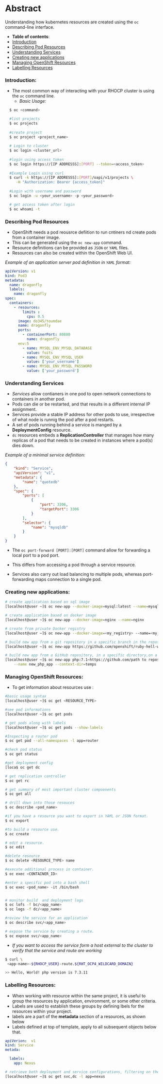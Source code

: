 
# Abstract

Understanding how kubernetes resources are created using the `oc` command-line interface.


-  **Table of contents**:
  - [Introduction](#introduction)
  - [Describing Pod Resources](#describing-pod-resources)
  - [Understanding Services](#understanding-services)
  - [Creating new applications](#creating-new-applications)
  - [Managing OpenShift Resources](#managing-openshift-resources)
  - [Labelling Resources](#labelling-resources)


### **Introduction:**

- The most common way of interacting with your RHOCP cluster is using the `oc` command line.
  - *Basic Usage:*

``` bash
  $ oc <command>

  #list projects
  $ oc projects 
  
  #create project
  $ oc project <project_name>
  
  # Login to cluster
  $ oc login <cluster_url>
  
  #login using access token
  $ oc login https://[IP ADDRESSS]:[PORT] --token=<access_token>
  
  #Example Login using curl
  $ curl -k https://[IP ADDRESSS]:[PORT]/oapi/v1/projects \
     -H "Authorization: Bearer {access_token}"
  
  #Login with username and password
  $ oc login -u <your_username> -p <your_password>

  # get access token after login
  $ oc whoami -t
```

### **Describing Pod Resources**

- OpenShift needs a pod reousrce defiition to run cntiners nd create pods from a container image.
- This can be generated using the `oc new-app` command.
- Resource definitions can be provided as `JSON` or `YAML` files.
- Resources can also be created within the OpenShift Web UI.

*Example of an application server pod definition in `YAML` format:*

```yaml
apiVersion: v1
kind: Pod3
metadata:
  name: dragonfly
  labels:
    name: dragonfly
spec:
  containers:
    - resources:
        limits :
          cpu: 0.5
      image: do345/toumdae
      name: dragonfly
      ports:
        - containerPort: 80880
          name: dragonfly
      env:5
        - name: MYSQL_ENV_MYSQL_DATABASE
          value: fuits
        - name: MYSQL_ENV_MYSQL_USER
          value: ['your_username']
        - name: MYSQL_ENV_MYSQL_PASSWORD
          value: ['your_password']
```
### **Understanding Services**

- *Services* allow contianers in one pod to open network connections to containers in another pod.
- Pods can die or be restarted, and that results in a different internal IP assignment.
- Services provide a stable IP address for other pods to use, irrespective of what node is runnig the pod after a pod restarts.
- A set of pods running behind a service is manged by a **DeploymentConfig** resource.
- `dc` resources embeds a **ReplicationController** that manages how many replicas of a pod that needs to be created in instances where a pod(s) dies down.

*Example of a minimal service definition:*

```json
{
    "kind": "Service", 
    "apiVersion": "v1",
    "metadata": {
        "name": "quotedb" 
    },
    "spec": {
        "ports": [ 
            {
                "port": 3306,
                "targetPort": 3306
            }
        ],
        "selector": {
            "name": "mysqldb" 
        }
    }
}
```

- The `oc port-forward [PORT]:[PORT]` command allow for forwarding a local port to a pod port.

- This differs from accessing a pod through a service resource.
- Services also carry out load balancing to multiple pods, whereas port-forwarding maps connection to a single pod.

### Creating new applications:

```bash
# create application based on sql image
[localhost@user ~]$ oc new-app --docker-image=mysql:latest --name=mysql  -e MYSQL_USER=myuser -e MYSQL_PASSWORD=password -e MYSQL_DATABASE=mydb -e MYSQL_ROOT_PASSWORD=password

# create application based on docker image
[localhost@user ~]$ oc new-app --docker-image=nginx --name=nginx

# create from private Docker registry
[localhost@user ~]$ oc new-app --docker-image=<my_registry> --name=<my_app>

# build new app from a git repository in a specific branch in the repository 
[localhost@user ~]$ oc new-app https://github.com/openshift/ruby-hell-world.git#<brance_name> 

# build new app from a GitHub repository, in a specific directory,on a specific brance based on a PHP image.
[localhost@user ~]$ oc new-app php:7.1~https://github.com/path to repository#s2i \
    --name new_php_app --context-dir=temps   
```

### Managing OpenShift Resources:
- To get information about resources use :

```bash
#basic usage syntax
[localhost@user ~]$ oc get <RESOURCE_TYPE>

#see pod informations
[localhost@user ~]$ oc get pods

# get pods along with labels 
[localhost@user ~]$ oc get pods --show-labels

#Inspecting a router pod
$ oc get pod --all-namespaces -l app=router

#check pod status
$ oc get status

#get deployment config
[loca$ oc get dc

# get replication controller
$ oc get rc

# get summary of most important cluster compoenents
$ oc get all 

# drill down into those resouces
$ oc describe <pod_name>

#if you have a resource you want to export in YAML or JSON format.
$ oc export

#to build a resource use.
$ oc create 

# edit a resource.
$ oc edit

#delete resource
$ oc delete <RESOURCE_TYPE> name

#execute additional process in container.
$ oc exec <CONTAINER_ID>

#enter a specific pod into a bash shell
$ oc exec <pod_name> -it /bin/bash


# monitor build  and deployment logs
$ oc lofs -f bc/<app_name>
$ oc logs -f dc/<app_name>

#review the service for an application
$ oc describe svc/<app_name>

# expose the service by creating a route.
$ oc expose svc/<app_name>


```
  - *If you want to access the service form a host external to the cluster to verify that the service and route are working*

  ```bash
$ curl \
   <app-name>-${RHOCP_USER}-route.${RHT_OCP4_WILDCARD_DOMAIN}

>> Hello, World! php version is 7.3.11
  ```

### **Labelling Resources:**

- When working with resource within the same project, it is useful to group the resources by application, environment, or some other criteria.
- Labels are used to establish these groups by defining lbels for the resources within your project.
- labels are a part of the **metadata** section of a resources, as shown below
- Labels defined at top of template, apply to all subsequent objects below that.

```yaml
apiVerion:  v1
kind: Service
metada:

  labels:
    app: Nexus
```

```bash
# retrieve both deployment and service configurations, filtering on the app-nexus label
[localhost@user ~]$ oc get svc,dc -l app=nexus
```



